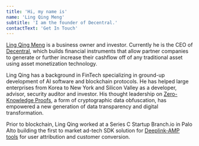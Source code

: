 ```yaml
---
title: 'Hi, my name is'
name: 'Ling Qing Meng'
subtitle: 'I am the founder of Decentral.'
contactText: 'Get In Touch'
---
```


[Ling Qing Meng](https://medium.com/@decentral/speaker-profile-ling-qing-meng-154569bbfaab) is a business owner and investor. Currently he is the CEO of [Decentral](https://decentral.solutions), which builds financial instruments that allow partner companies to generate or further increase their cashflow off of any traditional asset using asset monetization technology.

Ling Qing has a background in FinTech specializing in ground-up development of AI software and blockchain protocols. He has helped large enterprises from Korea to New York and Silicon Valley as a developer, advisor, security auditor and investor. His thought leadership on [Zero-Knowledge Proofs](https://www.youtube.com/watch?v=-RvbNYu_Eo4), a form of cryptographic data obfuscation, has empowered a new generation of data transparency and digital transformation.

Prior to blockchain, Ling Qing worked at a Series C Startup Branch.io in Palo Alto building the first to market ad-tech SDK solution for [Deeplink-AMP tools](https://docs.branch.io/web/amp-journeys/) for user attribution and customer conversion.
